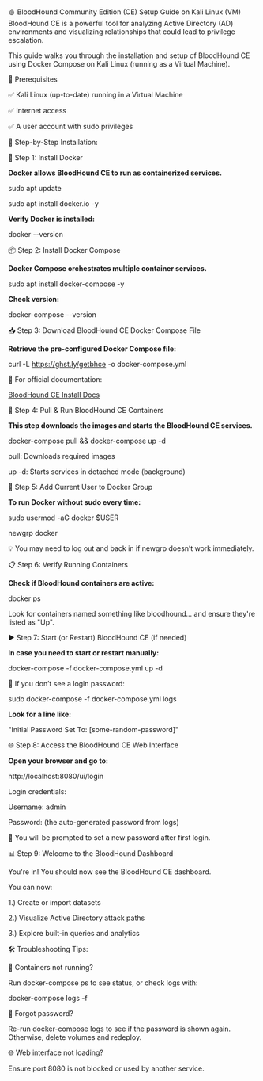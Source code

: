 🩸 BloodHound Community Edition (CE) Setup Guide on Kali Linux (VM)
BloodHound CE is a powerful tool for analyzing Active Directory (AD) environments and visualizing relationships that could lead to privilege escalation.

This guide walks you through the installation and setup of BloodHound CE using Docker Compose on Kali Linux (running as a Virtual Machine).

🔧 Prerequisites

✅ Kali Linux (up-to-date) running in a Virtual Machine

✅ Internet access

✅ A user account with sudo privileges

🚀 Step-by-Step Installation:

🐳 Step 1: Install Docker

**Docker allows BloodHound CE to run as containerized services.**

sudo apt update

sudo apt install docker.io -y

**Verify Docker is installed:**

docker --version

📦 Step 2: Install Docker Compose

**Docker Compose orchestrates multiple container services.**

sudo apt install docker-compose -y

**Check version:**

docker-compose --version

📥 Step 3: Download BloodHound CE Docker Compose File

**Retrieve the pre-configured Docker Compose file:**

curl -L https://ghst.ly/getbhce -o docker-compose.yml

🔗 For official documentation:

[BloodHound CE Install Docs](https://bloodhound.specterops.io/get-started/quickstart/community-edition-quickstart)

🔄 Step 4: Pull & Run BloodHound CE Containers

**This step downloads the images and starts the BloodHound CE services.**

docker-compose pull && docker-compose up -d

pull: Downloads required images

up -d: Starts services in detached mode (background)

👤 Step 5: Add Current User to Docker Group

**To run Docker without sudo every time:**

sudo usermod -aG docker $USER

newgrp docker

💡 You may need to log out and back in if newgrp doesn’t work immediately.

📋 Step 6: Verify Running Containers

**Check if BloodHound containers are active:**

docker ps

Look for containers named something like bloodhound... and ensure they're listed as "Up".

▶️ Step 7: Start (or Restart) BloodHound CE (if needed)

**In case you need to start or restart manually:**

docker-compose -f docker-compose.yml up -d

📜 If you don’t see a login password:

sudo docker-compose -f docker-compose.yml logs

**Look for a line like:**

"Initial Password Set To: [some-random-password]"

🌐 Step 8: Access the BloodHound CE Web Interface

**Open your browser and go to:**

http://localhost:8080/ui/login

Login credentials:

Username: admin

Password: (the auto-generated password from logs)

🔐 You will be prompted to set a new password after first login.

📊 Step 9: Welcome to the BloodHound Dashboard

You're in! You should now see the BloodHound CE dashboard.

You can now:

1.) Create or import datasets

2.) Visualize Active Directory attack paths

3.) Explore built-in queries and analytics

🛠️ Troubleshooting Tips:

🔄 Containers not running?

Run docker-compose ps to see status, or check logs with:

docker-compose logs -f

🔐 Forgot password?

Re-run docker-compose logs to see if the password is shown again. Otherwise, delete volumes and redeploy.

🌐 Web interface not loading?

Ensure port 8080 is not blocked or used by another service.
